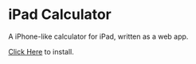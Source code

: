 # iPad Calculator
A iPhone-like calculator for iPad, written as a web app.

[Click Here](http://calculator.lakeedwards.com) to install.
